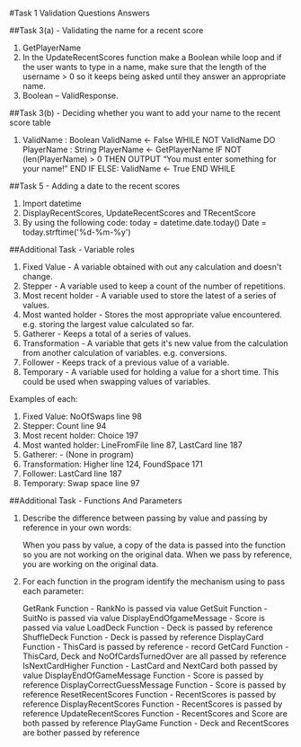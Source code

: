 #Task 1 Validation Questions Answers

##Task 3(a) - Validating the name for a recent score

1.	GetPlayerName
2.	In the UpdateRecentScores function make a Boolean while loop and if the user wants to type in a name, make sure that the length of the username > 0 so it keeps being asked until they answer an appropriate name.
3.	Boolean – ValidResponse.

##Task 3(b) - Deciding whether you want to add your name to the recent score table

1.	ValidName : Boolean
	ValidName <- False
	WHILE NOT ValidName DO
		PlayerName : String
		PlayerName <- GetPlayerName
			IF NOT (len(PlayerName) > 0 THEN
				OUTPUT  “You must enter something for your name!”
				END IF
			ELSE:
				ValidName <- True
				END WHILE

##Task 5 - Adding a date to the recent scores

1.	Import datetime
2.	DisplayRecentScores, UpdateRecentScores and TRecentScore
3.	By using the following code:
  today = datetime.date.today()
  Date = today.strftime('%d-%m-%y')

##Additional Task - Variable roles

1. Fixed Value - A variable obtained with out any calculation and doesn't change.
2. Stepper - A variable used to keep a count of the number of repetitions.
3. Most recent holder - A variable used to store the latest of a series of values.
4. Most wanted holder - Stores the most appropriate value encountered. e.g. storing the largest value calculated so far.
5. Gatherer - Keeps a total of a series of values.
6. Transformation - A variable that gets it's new value from the calculation from another calculation of variables. e.g. conversions.
7. Follower - Keeps track of a previous value of a variable.
8. Temporary - A variable used for holding a value for a short time. This could be used when swapping values of variables.

Examples of each:

1. Fixed Value: NoOfSwaps line 98
2. Stepper: Count line 94
3. Most recent holder:  Choice 197
4. Most wanted holder: LineFromFile line 87, LastCard line 187
5. Gatherer: - (None in program) 
6. Transformation: Higher line 124, FoundSpace 171
7. Follower: LastCard line 187
8. Temporary: Swap space line 97

##Additional Task - Functions And Parameters

1. Describe the difference between passing by value and passing by reference in your own words:

   When you pass by value, a copy of the data is passed into the function so you are not working on the original data.
   When we pass by reference, you are working on the original data.

2. For each function in the program identify the mechanism using to pass each parameter:

	GetRank Function - RankNo is passed via value
	GetSuit Function - SuitNo is passed via value
	DisplayEndOfgameMessage - Score is passed via value
	LoadDeck Function - Deck is passed by reference
	ShuffleDeck Function - Deck is passed by reference
	DisplayCard Function - ThisCard is passed by reference - record
	GetCard Function - ThisCard, Deck and NoOfCardsTurnedOver are all passed by reference 
	IsNextCardHigher Function - LastCard and NextCard both passed by value
	DisplayEndOfGameMessage Function - Score is passed by reference
	DisplayCorrectGuessMessage Function - Score is passed by reference
	ResetRecentScores Function - RecentScores is passed by reference
	DisplayRecentScores Function - RecentScores is passed by reference
	UpdateRecentScores Function - RecentScores and Score are both passed by reference
	PlayGame Function - Deck and RecentScores are bother passed by reference